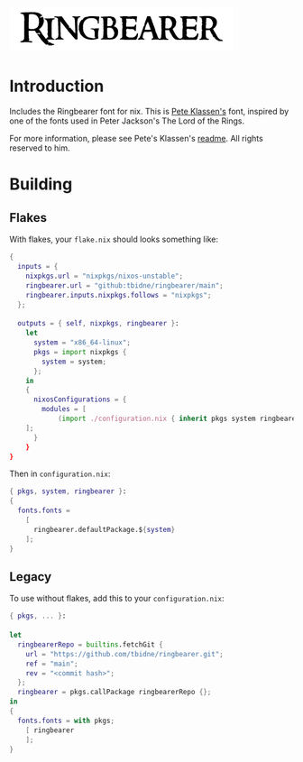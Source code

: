 # ![Ringbearer](ringbearer_title.gif)

# Introduction

Includes the Ringbearer font for nix. This is [Pete Klassen's](https://www.thehutt.de/tolkien/fonts.html) font, inspired by one of the fonts used in Peter Jackson's The Lord of the Rings.

For more information, please see Pete's Klassen's [readme](https://www.thehutt.de/tolkien/fonts/ringbearer/readme.html). All rights reserved to him.

# Building

## Flakes

With flakes, your `flake.nix` should looks something like:

```nix
{
  inputs = {
    nixpkgs.url = "nixpkgs/nixos-unstable";
    ringbearer.url = "github:tbidne/ringbearer/main";
    ringbearer.inputs.nixpkgs.follows = "nixpkgs";
  };

  outputs = { self, nixpkgs, ringbearer }:
    let
      system = "x86_64-linux";
      pkgs = import nixpkgs {
        system = system;
      };
    in
    {
      nixosConfigurations = {
        modules = [
            (import ./configuration.nix { inherit pkgs system ringbearer; })
	];
      }
    }
}
```

Then in `configuration.nix`:

```nix
{ pkgs, system, ringbearer }:
{
  fonts.fonts =
    [
      ringbearer.defaultPackage.${system}
    ];
}
```

## Legacy

To use without flakes, add this to your `configuration.nix`:

```nix
{ pkgs, ... }:

let
  ringbearerRepo = builtins.fetchGit {
    url = "https://github.com/tbidne/ringbearer.git";
    ref = "main";
    rev = "<commit hash>";
  };
  ringbearer = pkgs.callPackage ringbearerRepo {};
in
{
  fonts.fonts = with pkgs;
    [ ringbearer
    ];
}
```
